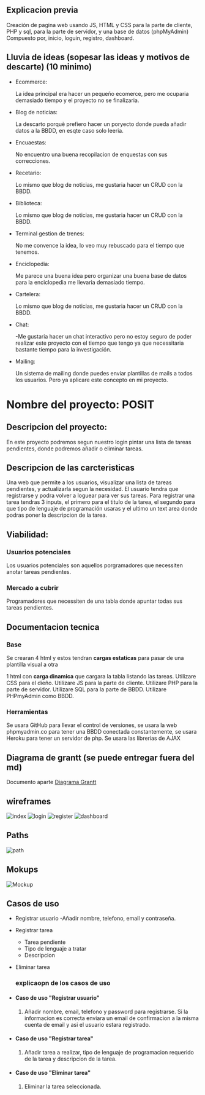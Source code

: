 ## Explicacion previa

Creación de pagina web usando JS, HTML y CSS para la parte de cliente, PHP y sql, para la parte de servidor, y una base de datos (phpMyAdmin)
Compuesto por, inicio, loguin, registro, dashboard.

## Lluvia de ideas (sopesar las ideas y motivos de descarte) (10 minimo)

- Ecommerce:

  La idea principal era hacer un pequeño ecomerce, pero me ocuparia demasiado tiempo y el proyecto no se finalizaria.

- Blog de noticias:

  La descarto porquè prefiero hacer un poryecto donde pueda añadir datos a la BBDD, en esqte caso solo leeria.

- Encuaestas:

  No encuentro una buena recopilacion de enquestas con sus correcciones.

- Recetario:

  Lo mismo que blog de noticias, me gustaria hacer un CRUD con la BBDD.

- Biblioteca:

  Lo mismo que blog de noticias, me gustaria hacer un CRUD con la BBDD.

- Terminal gestion de trenes:

  No me convence la idea, lo veo muy rebuscado para el tiempo que tenemos.

- Enciclopedia:

  Me parece una buena idea pero organizar una buena base de datos para la enciclopedia me llevaria demasiado tiempo.

- Cartelera:

  Lo mismo que blog de noticias, me gustaria hacer un CRUD con la BBDD.

- Chat:

  -Me gustaria hacer un chat interactivo pero no estoy seguro de poder realizar este proyecto con el tiempo que tengo ya que necessitaria bastante tiempo para la investigación.

- Mailing:

  Un sistema de mailing donde puedes enviar plantillas de mails a todos los usuarios. Pero ya aplicare este concepto en mi proyecto.

# Nombre del proyecto: **POSIT**

## Descripcion del proyecto:

En este proyecto podremos segun nuestro login pintar una lista de tareas pendientes, donde podremos añadir o eliminar tareas.

## Descripcion de las carcteristicas

Una web que permite a los usuarios, visualizar una lista de tareas pendientes, y actualizarla segun la necesidad. El usuario tendra que registrarse y podra volver a loguear para ver sus tareas. Para registrar una tarea tendras 3 inputs, el primero para el titulo de la tarea, el segundo para que tipo de lenguaje de programación usaras y el ultimo un text area donde podras poner la descripcion de la tarea.

## Viabilidad:

### Usuarios potenciales

Los usuarios potenciales son aquellos porgramadores que necessiten anotar tareas pendientes.

### Mercado a cubrir

Programadores que necessiten de una tabla donde apuntar todas sus tareas pendientes.

## Documentacion tecnica

### Base

Se crearan 4 html y estos tendran **cargas estaticas** para pasar de una plantilla visual a otra

1 html con **carga dinamica** que cargara la tabla listando las tareas.
Utilizare CSS para el dieño.
Utilizare JS para la parte de cliente.
Utilizare PHP para la parte de servidor.
Utilizare SQL para la parte de BBDD.
Utilizare PHPmyAdmin como BBDD.

### Herramientas

Se usara GitHub para llevar el control de versiones, se usara la web phpmyadmin.co para tener una BBDD conectada constantemente, se usara Heroku para tener un servidor de php.
Se usara las librerias de AJAX

## Diagrama de grantt (se puede entregar fuera del md)

Documento aparte
[Diagrama Grantt](./Diagrama_de_Grantt.png)

## wireframes

![index](./Wireframe-INDEX.png)
![login](./Wireframe-LOGIN.png)
![register](./Wireframe-REGISTER.png)
![dashboard](./Wireframe-DASHBOARD.png)

## Paths

![path](./Path%20-%20Proyecto%20final.png)

## Mokups

![Mockup](./mockup.png)

## Casos de uso

- Registrar usuario
  -Añadir nombre, telefono, email y contraseña.

- Registrar tarea
  - Tarea pendiente
  - Tipo de lenguaje a tratar
  - Descripcion
- Eliminar tarea
  ### explicaopn de los casos de uso
- #### Caso de uso "Registrar usuario"

  1. Añadir nombre, email, telefono y password para registrarse. Si la informacion es correcta enviara un email de confirmacion a la misma cuenta de email y asi el usuario estara registrado.

- #### Caso de uso "Registrar tarea"

  1. Añadir tarea a realizar, tipo de lenguaje de programacion requerido de la tarea y descripcion de la tarea.

- #### Caso de uso "Eliminar tarea"

  1. Eliminar la tarea seleccionada.

